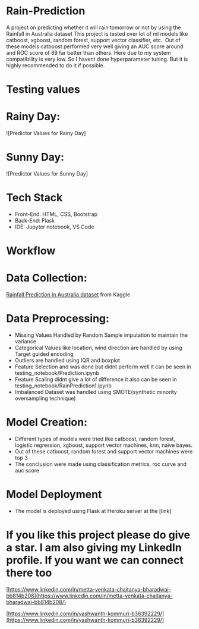 # Rain-Prediction
A project on predicting whether it will rain tomorrow or not by using the Rainfall in Australia dataset
This project is tested over lot of ml models like catboost, xgboost, random forest, support vector classifier, etc..
Out of these models catboost performed very well giving an AUC score around and ROC score of 89 far better than others.
Here due to my system compatibility is very low. So I havent done hyperparameter tuning. But it is highly recommended to do it if possible.

# Testing values

# Rainy Day: 
![Predictor Values for Rainy Day]
# Sunny Day:
![Predictor Values for Sunny Day]

# Tech Stack
* Front-End: HTML, CSS, Bootstrap
* Back-End: Flask
* IDE: Jupyter notebook, VS Code

# Workflow

# Data Collection: 
[Rainfall Prediction in Australia dataset](https://www.kaggle.com/jsphyg/weather-dataset-rattle-package) from Kaggle
# Data Preprocessing: 
* Missing Values Handled by Random Sample imputation to maintain the variance
* Categorical Values like location, wind direction are handled by using Target guided encoding
* Outliers are handled using IQR and boxplot
* Feature Selection and was done but didnt perform well it can be seen in testing_notebook/Prediction.ipynb
* Feature Scaling didnt give a lot of difference it also can be seen in testing_notebook/RainPrediction1.ipynb
* Imbalanced Dataset was handled using SMOTE(synthetic minority oversampling technique)
# Model Creation:
* Different types of models were tried like catboost, random forest, logistic regression, xgboost, support vector machines, knn, naive bayes.
* Out of these catboost, random forest and support vector machines were top 3
* The conclusion were made using classification metrics. roc curve and auc score
# Model Deployment
* The model is deployed using Flask at Heroku server at the [link]

# If you like this project please do give a star. I am also giving my LinkedIn profile. If you want we can connect there too
[https://www.linkedin.com/in/metta-venkata-chaitanya-bharadwaj-bb814b208](https://www.linkedin.com/in/metta-venkata-chaitanya-bharadwaj-bb814b208/)

[https://www.linkedin.com/in/yashwanth-kommuri-b36392229/](https://www.linkedin.com/in/yashwanth-kommuri-b36392229/)



